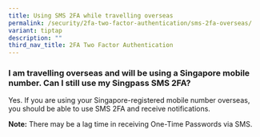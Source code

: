 ```yaml
---
title: Using SMS 2FA while travelling overseas
permalink: /security/2fa-two-factor-authentication/sms-2fa-overseas/
variant: tiptap
description: ""
third_nav_title: 2FA Two Factor Authentication
---
```

<h3>I am travelling overseas and will be using a Singapore mobile number. Can I still use my Singpass SMS 2FA?</h3>
<p>Yes. If you are using your Singapore-registered mobile number overseas,
you should be able to use SMS 2FA and receive notifications.</p>
<p><strong>Note:</strong> There may be a lag time in receiving One-Time Passwords
via SMS.</p>